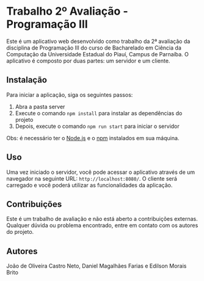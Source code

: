 # Trabalho 2º Avaliação - Programação III

Este é um aplicativo web desenvolvido como trabalho da 2ª avaliação da disciplina de Programação III do curso de Bacharelado em Ciência da Computação da Universidade Estadual do Piauí, Campus de Parnaíba. O aplicativo é composto por duas partes: um servidor e um cliente.

## Instalação

Para iniciar a aplicação, siga os seguintes passos:

1. Abra a pasta server
2. Execute o comando `npm install` para instalar as dependências do projeto
3. Depois, execute o comando `npm run start` para iniciar o servidor

Obs: é necessário ter o [Node.js](https://nodejs.org/en/download/) e o [npm](https://www.npmjs.com/get-npm) instalados em sua máquina.

## Uso

Uma vez iniciado o servidor, você pode acessar o aplicativo através de um navegador na seguinte URL: `http://localhost:8080/`. O cliente será carregado e você poderá utilizar as funcionalidades da aplicação.

## Contribuições

Este é um trabalho de avaliação e não está aberto a contribuições externas. Qualquer dúvida ou problema encontrado, entre em contato com os autores do projeto.

## Autores

João de Oliveira Castro Neto, Daniel Magalhães Farias e Edilson Morais Brito


